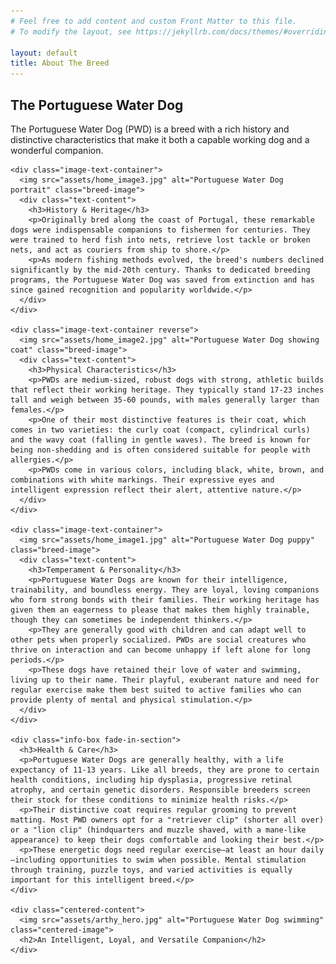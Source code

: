 ```yaml
---
# Feel free to add content and custom Front Matter to this file.
# To modify the layout, see https://jekyllrb.com/docs/themes/#overriding-theme-defaults

layout: default
title: About The Breed
---
```


<div class="wrapper">
  <section class="content-section fade-in-section">
    <h1>The Portuguese Water Dog</h1>
    <p>The Portuguese Water Dog (PWD) is a breed with a rich history and distinctive characteristics that make it both a capable working dog and a wonderful companion.</p>
    
    <div class="image-text-container">
      <img src="assets/home_image3.jpg" alt="Portuguese Water Dog portrait" class="breed-image">
      <div class="text-content">
        <h3>History & Heritage</h3>
        <p>Originally bred along the coast of Portugal, these remarkable dogs were indispensable companions to fishermen for centuries. They were trained to herd fish into nets, retrieve lost tackle or broken nets, and act as couriers from ship to shore.</p>
        <p>As modern fishing methods evolved, the breed's numbers declined significantly by the mid-20th century. Thanks to dedicated breeding programs, the Portuguese Water Dog was saved from extinction and has since gained recognition and popularity worldwide.</p>
      </div>
    </div>
    
    <div class="image-text-container reverse">
      <img src="assets/home_image2.jpg" alt="Portuguese Water Dog showing coat" class="breed-image">
      <div class="text-content">
        <h3>Physical Characteristics</h3>
        <p>PWDs are medium-sized, robust dogs with strong, athletic builds that reflect their working heritage. They typically stand 17-23 inches tall and weigh between 35-60 pounds, with males generally larger than females.</p>
        <p>One of their most distinctive features is their coat, which comes in two varieties: the curly coat (compact, cylindrical curls) and the wavy coat (falling in gentle waves). The breed is known for being non-shedding and is often considered suitable for people with allergies.</p>
        <p>PWDs come in various colors, including black, white, brown, and combinations with white markings. Their expressive eyes and intelligent expression reflect their alert, attentive nature.</p>
      </div>
    </div>
    
    <div class="image-text-container">
      <img src="assets/home_image1.jpg" alt="Portuguese Water Dog puppy" class="breed-image">
      <div class="text-content">
        <h3>Temperament & Personality</h3>
        <p>Portuguese Water Dogs are known for their intelligence, trainability, and boundless energy. They are loyal, loving companions who form strong bonds with their families. Their working heritage has given them an eagerness to please that makes them highly trainable, though they can sometimes be independent thinkers.</p>
        <p>They are generally good with children and can adapt well to other pets when properly socialized. PWDs are social creatures who thrive on interaction and can become unhappy if left alone for long periods.</p>
        <p>These dogs have retained their love of water and swimming, living up to their name. Their playful, exuberant nature and need for regular exercise make them best suited to active families who can provide plenty of mental and physical stimulation.</p>
      </div>
    </div>
    
    <div class="info-box fade-in-section">
      <h3>Health & Care</h3>
      <p>Portuguese Water Dogs are generally healthy, with a life expectancy of 11-13 years. Like all breeds, they are prone to certain health conditions, including hip dysplasia, progressive retinal atrophy, and certain genetic disorders. Responsible breeders screen their stock for these conditions to minimize health risks.</p>
      <p>Their distinctive coat requires regular grooming to prevent matting. Most PWD owners opt for a "retriever clip" (shorter all over) or a "lion clip" (hindquarters and muzzle shaved, with a mane-like appearance) to keep their dogs comfortable and looking their best.</p>
      <p>These energetic dogs need regular exercise—at least an hour daily—including opportunities to swim when possible. Mental stimulation through training, puzzle toys, and varied activities is equally important for this intelligent breed.</p>
    </div>
    
    <div class="centered-content">
      <img src="assets/arthy_hero.jpg" alt="Portuguese Water Dog swimming" class="centered-image">
      <h2>An Intelligent, Loyal, and Versatile Companion</h2>
    </div>
  </section>
</div>
